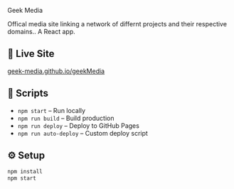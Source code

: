 Geek Media

Offical media site linking a network of differnt projects and their respective domains.. A React app.

## 🔗 Live Site
[geek-media.github.io/geekMedia](https://geek-media.github.io/geekMedia)

## 📜 Scripts
- `npm start` – Run locally
- `npm run build` – Build production
- `npm run deploy` – Deploy to GitHub Pages
- `npm run auto-deploy` – Custom deploy script

## ⚙️ Setup
```bash
npm install
npm start